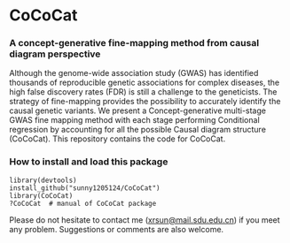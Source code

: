 # CoCoCat
### **A concept-generative fine-mapping method from causal diagram perspective**
Although the genome-wide association study (GWAS) has identified thousands of reproducible genetic associations for complex diseases, the high false discovery rates (FDR) is still a challenge to the geneticists. The strategy of fine-mapping provides the possibility to accurately identify the causal genetic variants. We present a Concept-generative multi-stage GWAS fine mapping method with each stage performing Conditional regression by accounting for all the possible Causal diagram structure (CoCoCat). This repository contains the code for CoCoCat.

### How to install and load this package
```{r}      
library(devtools) 
install_github("sunny1205124/CoCoCat")
library(CoCoCat)
?CoCoCat  # manual of CoCoCat package
```
Please do not hesitate to contact me (xrsun@mail.sdu.edu.cn) if you meet any problem. Suggestions or comments are also welcome.

